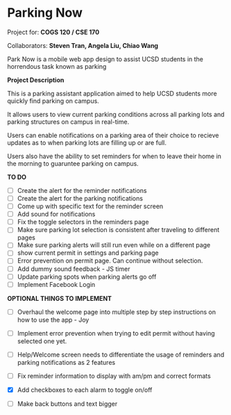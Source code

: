 # Parking Now

Project for: **COGS 120 / CSE 170**

Collaborators: **Steven Tran, Angela Liu, Chiao Wang**

Park Now is a mobile web app design to assist UCSD students in the horrendous task known as parking

**Project Description**

This is a parking assistant application aimed to help UCSD students more quickly find 
parking on campus.

It allows users to view current parking conditions across all parking lots and 
parking structures on campus in real-time.

Users can enable notifications on a parking area of their choice to recieve updates
as to when parking lots are filling up or are full. 

Users also have the ability to set reminders for when to leave their home in the 
morning to guaruntee parking on campus. 

**TO DO**
* [ ] Create the alert for the reminder notifications
* [ ] Create the alert for the parking notifications
* [ ] Come up with specific text for the reminder screen
* [ ] Add sound for notifications
* [ ] Fix the toggle selectors in the reminders page
* [ ] Make sure parking lot selection is consistent after traveling to different pages
* [ ] Make sure parking alerts will still run even while on a different page
* [ ] show current permit in settings and parking page
* [ ] Error prevention on permit page. Can continue without selection.
* [ ] Add dummy sound feedback - JS timer 
* [ ] Update parking spots when parking alerts go off
* [ ] Implement Facebook Login

**OPTIONAL THINGS TO IMPLEMENT**
* [ ] Overhaul the welcome page into multiple step by step instructions on how to use the app - Joy
* [ ] Implement error prevention when trying to edit permit without having selected one yet. 
* [ ] Help/Welcome screen needs to differentiate the usage of reminders and parking notifications as 2 features
* [ ] Fix reminder information to display with am/pm and correct formats
* [x] Add checkboxes to each alarm to toggle on/off
* [ ] Make back buttons and text bigger



